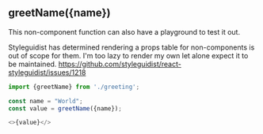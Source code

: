 ## greetName({name})

This non-component function can also have a playground to test it out.

Styleguidist has determined rendering a props table for non-components is out of scope for them.
I'm too lazy to render my own let alone expect it to be maintained.
https://github.com/styleguidist/react-styleguidist/issues/1218

```js
import {greetName} from './greeting';

const name = "World";
const value = greetName({name});

<>{value}</>
```